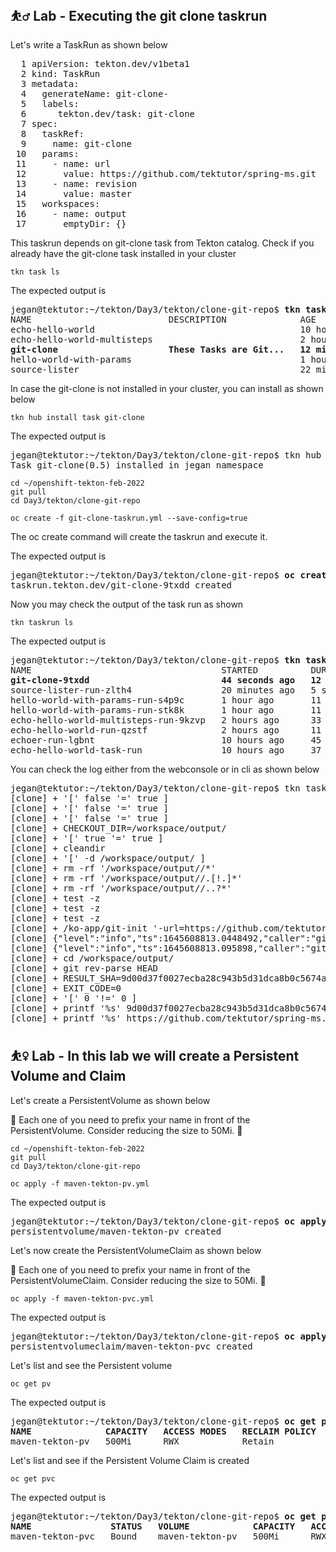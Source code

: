 ## ⛹️‍♂️ Lab - Executing the git clone taskrun

Let's write a TaskRun as shown below

<pre>
  1 apiVersion: tekton.dev/v1beta1
  2 kind: TaskRun
  3 metadata:
  4   generateName: git-clone-
  5   labels:
  6      tekton.dev/task: git-clone
  7 spec:
  8   taskRef:
  9     name: git-clone
 10   params:
 11     - name: url
 12       value: https://github.com/tektutor/spring-ms.git
 13     - name: revision
 14       value: master
 15   workspaces:
 16     - name: output
 17       emptyDir: {}
</pre>

This taskrun depends on git-clone task from Tekton catalog. Check if you already have the git-clone task installed in your cluster
```
tkn task ls
```

The expected output is
<pre>
jegan@tektutor:~/tekton/Day3/tekton/clone-git-repo$ <b>tkn task ls</b>
NAME                          DESCRIPTION              AGE
echo-hello-world                                       10 hours ago
echo-hello-world-multisteps                            2 hours ago
<b>git-clone                     These Tasks are Git...   12 minutes ago</b>
hello-world-with-params                                1 hour ago
source-lister                                          22 minutes ago
</pre>

In case the git-clone is not installed in your cluster, you can install as shown below
```
tkn hub install task git-clone
```

The expected output is

<pre>
jegan@tektutor:~/tekton/Day3/tekton/clone-git-repo$ tkn hub install task git-clone
Task git-clone(0.5) installed in jegan namespace
</pre>

```
cd ~/openshift-tekton-feb-2022
git pull
cd Day3/tekton/clone-git-repo

oc create -f git-clone-taskrun.yml --save-config=true
```
The oc create command will create the taskrun and execute it.

The expected output is

<pre>
jegan@tektutor:~/tekton/Day3/tekton/clone-git-repo$ <b>oc create -f git-clone-taskrun.yml --save-config=true</b>
taskrun.tekton.dev/git-clone-9txdd created
</pre>

Now you may check the output of the task run as shown

```
tkn taskrun ls
```

The expected output is
<pre>
jegan@tektutor:~/tekton/Day3/tekton/clone-git-repo$ <b>tkn taskrun ls</b>
NAME                                    STARTED          DURATION     STATUS
<b>git-clone-9txdd                         44 seconds ago   12 seconds   Succeeded</b>
source-lister-run-zlth4                 20 minutes ago   5 seconds    Failed(TaskRunResolutionFailed)
hello-world-with-params-run-s4p9c       1 hour ago       11 seconds   Succeeded
hello-world-with-params-run-stk8k       1 hour ago       11 seconds   Succeeded
echo-hello-world-multisteps-run-9kzvp   2 hours ago      33 seconds   Succeeded
echo-hello-world-run-qzstf              2 hours ago      11 seconds   Succeeded
echoer-run-lgbnt                        10 hours ago     45 seconds   Succeeded
echo-hello-world-task-run               10 hours ago     37 seconds   Succeeded
</pre>

You can check the log either from the webconsole or in cli as shown below

<pre>
jegan@tektutor:~/tekton/Day3/tekton/clone-git-repo$ tkn taskrun logs  git-clone-9txdd
[clone] + '[' false '=' true ]
[clone] + '[' false '=' true ]
[clone] + '[' false '=' true ]
[clone] + CHECKOUT_DIR=/workspace/output/
[clone] + '[' true '=' true ]
[clone] + cleandir
[clone] + '[' -d /workspace/output/ ]
[clone] + rm -rf '/workspace/output//*'
[clone] + rm -rf '/workspace/output//.[!.]*'
[clone] + rm -rf '/workspace/output//..?*'
[clone] + test -z 
[clone] + test -z 
[clone] + test -z 
[clone] + /ko-app/git-init '-url=https://github.com/tektutor/spring-ms.git' '-revision=master' '-refspec=' '-path=/workspace/output/' '-sslVerify=true' '-submodules=true' '-depth=1' '-sparseCheckoutDirectories='
[clone] {"level":"info","ts":1645608813.0448492,"caller":"git/git.go:169","msg":"Successfully cloned https://github.com/tektutor/spring-ms.git @ 9d00d37f0027ecba28c943b5d31dca8b0c5674a1 (grafted, HEAD, origin/master) in path /workspace/output/"}
[clone] {"level":"info","ts":1645608813.095898,"caller":"git/git.go:207","msg":"Successfully initialized and updated submodules in path /workspace/output/"}
[clone] + cd /workspace/output/
[clone] + git rev-parse HEAD
[clone] + RESULT_SHA=9d00d37f0027ecba28c943b5d31dca8b0c5674a1
[clone] + EXIT_CODE=0
[clone] + '[' 0 '!=' 0 ]
[clone] + printf '%s' 9d00d37f0027ecba28c943b5d31dca8b0c5674a1
[clone] + printf '%s' https://github.com/tektutor/spring-ms.git
</pre>

## ⛹️‍♀️ Lab - In this lab we will create a Persistent Volume and Claim

Let's create a PersistentVolume as shown below

🔴 Each one of you need to prefix your name in front of the PersistentVolume. Consider reducing the size to 50Mi. 🔴

```
cd ~/openshift-tekton-feb-2022
git pull
cd Day3/tekton/clone-git-repo

oc apply -f maven-tekton-pv.yml
```

The expected output is
<pre>
jegan@tektutor:~/tekton/Day3/tekton/clone-git-repo$ <b>oc apply -f maven-tekton-pv.yml</b>
persistentvolume/maven-tekton-pv created
</pre>

Let's now create the PersistentVolumeClaim as shown below

🔴 Each one of you need to prefix your name in front of the PersistentVolumeClaim. Consider reducing the size to 50Mi. 🔴

```
oc apply -f maven-tekton-pvc.yml
```

The expected output is
<pre>
jegan@tektutor:~/tekton/Day3/tekton/clone-git-repo$ <b>oc apply -f maven-tekton-pvc.yml</b>
persistentvolumeclaim/maven-tekton-pvc created
</pre>


Let's list and see the Persistent volume
```
oc get pv
```

The expected output is
<pre>
jegan@tektutor:~/tekton/Day3/tekton/clone-git-repo$ <b>oc get pv</b>
<b>NAME              CAPACITY   ACCESS MODES   RECLAIM POLICY   STATUS   CLAIM                    STORAGECLASS    REASON   AGE</b>
maven-tekton-pv   500Mi      RWX            Retain           Bound    jegan/maven-tekton-pvc   local-storage            9m56s
</pre>

Let's list and see if the Persistent Volume Claim is created
```
oc get pvc
```

The expected output is
<pre>
jegan@tektutor:~/tekton/Day3/tekton/clone-git-repo$ <b>oc get pvc</b>
<b>NAME               STATUS   VOLUME            CAPACITY   ACCESS MODES   STORAGECLASS    AGE</b>
maven-tekton-pvc   Bound    maven-tekton-pv   500Mi      RWX            local-storage   9m1s
</pre>
